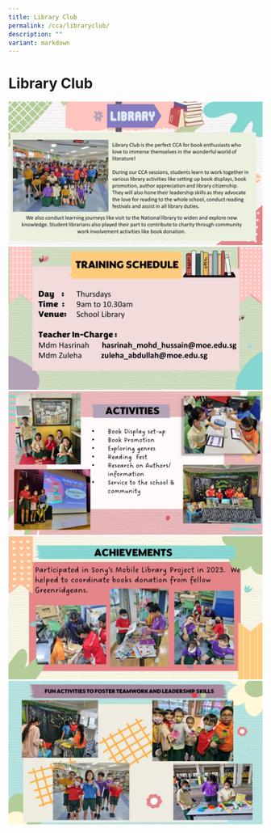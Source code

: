 ```yaml
---
title: Library Club
permalink: /cca/libraryclub/
description: ""
variant: markdown
---
```

# Library Club

![](/images/CCAs/LibClub/2024_LibClub_Slide1.JPG)
![](/images/CCAs/LibClub/Library_Club_Slide_2.jpg)
![](/images/CCAs/LibClub/2024_LibClub_Slide3.JPG)
![](/images/CCAs/LibClub/2024_LibClub_Slide4.JPG)
![](/images/CCAs/LibClub/2024_LibClub_Slide5.JPG)